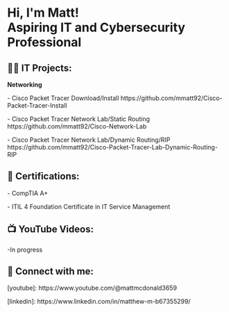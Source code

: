 <h1>Hi, I'm Matt! <br/>
Aspiring IT and Cybersecurity Professional</h1>
<h2>👨‍💻 IT Projects:</h2>
<b>Networking</b>

<p>- Cisco Packet Tracer Download/Install https://github.com/mmatt92/Cisco-Packet-Tracer-Install </p>
<p>- Cisco Packet Tracer Network Lab/Static Routing https://github.com/mmatt92/Cisco-Network-Lab </p>
<p>- Cisco Packet Tracer Network Lab/Dynamic Routing/RIP https://github.com/mmatt92/Cisco-Packet-Tracer-Lab-Dynamic-Routing-RIP </p>

<h2>📄 Certifications:</h2>
<p>- CompTIA A+</p>
<p>- ITIL 4 Foundation Certificate in IT Service Management</p>
<h2>📺 YouTube Videos:</h2>
<p>-In progress</p>



<h2> 🤳 Connect with me:</h2>
<p>[youtube]: https://www.youtube.com/@mattmcdonald3659</p>
<p>[linkedin]: https://www.linkedin.com/in/matthew-m-b67355299/ </p>                                                                                                                                    


<!--
**mmatt92/mmatt92** is a ✨ _special_ ✨ repository because its `README.md` (this file) appears on your GitHub profile.

Here are some ideas to get you started:

- 🔭 I’m currently working on ...
- 🌱 I’m currently learning ...
- 👯 I’m looking to collaborate on ...
- 🤔 I’m looking for help with ...
- 💬 Ask me about ...
- 📫 How to reach me: ...
- 😄 Pronouns: ...
- ⚡ Fun fact: ...
-->
